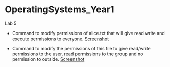 # OperatingSystems_Year1
Lab 5 

- Command to modify permissions of alice.txt that will give read write and execute permissions to everyone.
[Screenshot](file-management/aliceTxtPermSS.png)

- Command to modify the permissions of this file to give read/write permissions to the user, read
permissions to the group and no permission to outside.
[Screenshot](file-management/chmod-arw-File-management.png)
